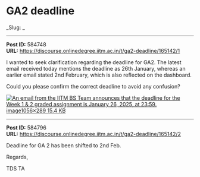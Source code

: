 # GA2 deadline
_Slug: _

---
**Post ID:** 584748  
**URL:** https://discourse.onlinedegree.iitm.ac.in/t/ga2-deadline/165142/1  

I wanted to seek clarification regarding the deadline for GA2. The latest email received today mentions the deadline as 26th January, whereas an earlier email stated 2nd February, which is also reflected on the dashboard.


Could you please confirm the correct deadline to avoid any confusion?


[![An email from the IITM BS Team announces that the deadline for the Week 1 & 2 graded assignment is January 26, 2025, at 23:59.](https://europe1.discourse-cdn.com/flex013/uploads/iitm/optimized/3X/f/6/f678f69ef208b0d9fed9278ebefe295284766035_2_690x188.png)image1056×289 15.4 KB](https://europe1.discourse-cdn.com/flex013/uploads/iitm/original/3X/f/6/f678f69ef208b0d9fed9278ebefe295284766035.png)

---
**Post ID:** 584796  
**URL:** https://discourse.onlinedegree.iitm.ac.in/t/ga2-deadline/165142/2  

Deadline for GA 2 has been shifted to 2nd Feb.


Regards,


TDS TA

